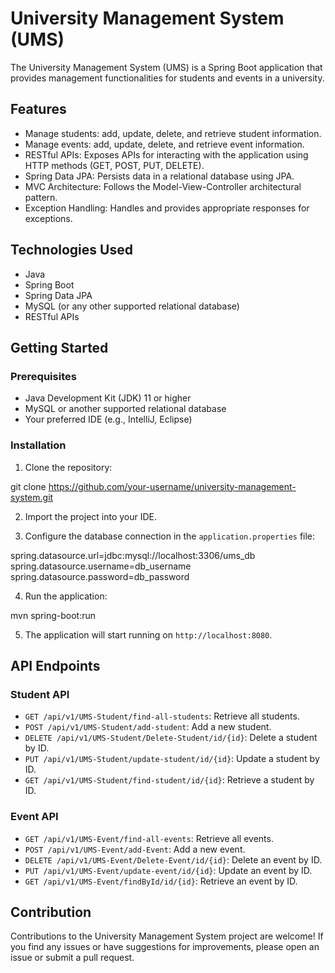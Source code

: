# University Management System (UMS)

The University Management System (UMS) is a Spring Boot application that provides management functionalities for students and events in a university.

## Features

- Manage students: add, update, delete, and retrieve student information.
- Manage events: add, update, delete, and retrieve event information.
- RESTful APIs: Exposes APIs for interacting with the application using HTTP methods (GET, POST, PUT, DELETE).
- Spring Data JPA: Persists data in a relational database using JPA.
- MVC Architecture: Follows the Model-View-Controller architectural pattern.
- Exception Handling: Handles and provides appropriate responses for exceptions.

## Technologies Used

- Java
- Spring Boot
- Spring Data JPA
- MySQL (or any other supported relational database)
- RESTful APIs

## Getting Started

### Prerequisites

- Java Development Kit (JDK) 11 or higher
- MySQL or another supported relational database
- Your preferred IDE (e.g., IntelliJ, Eclipse)

### Installation

1. Clone the repository:

git clone https://github.com/your-username/university-management-system.git



2. Import the project into your IDE.

3. Configure the database connection in the `application.properties` file:

spring.datasource.url=jdbc:mysql://localhost:3306/ums_db
spring.datasource.username=db_username
spring.datasource.password=db_password



4. Run the application:

mvn spring-boot:run



5. The application will start running on `http://localhost:8080`.

## API Endpoints

### Student API

- `GET /api/v1/UMS-Student/find-all-students`: Retrieve all students.
- `POST /api/v1/UMS-Student/add-student`: Add a new student.
- `DELETE /api/v1/UMS-Student/Delete-Student/id/{id}`: Delete a student by ID.
- `PUT /api/v1/UMS-Student/update-student/id/{id}`: Update a student by ID.
- `GET /api/v1/UMS-Student/find-student/id/{id}`: Retrieve a student by ID.

### Event API

- `GET /api/v1/UMS-Event/find-all-events`: Retrieve all events.
- `POST /api/v1/UMS-Event/add-Event`: Add a new event.
- `DELETE /api/v1/UMS-Event/Delete-Event/id/{id}`: Delete an event by ID.
- `PUT /api/v1/UMS-Event/update-event/id/{id}`: Update an event by ID.
- `GET /api/v1/UMS-Event/findById/id/{id}`: Retrieve an event by ID.

## Contribution

Contributions to the University Management System project are welcome! If you find any issues or have suggestions for improvements, please open an issue or submit a pull request.
